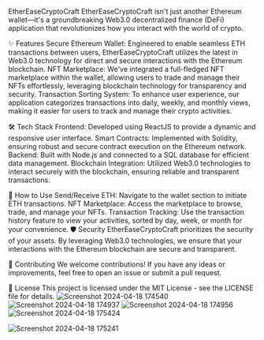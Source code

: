 EtherEaseCryptoCraft
EtherEaseCryptoCraft isn't just another Ethereum wallet—it's a groundbreaking Web3.0 decentralized finance (DeFi) application that revolutionizes how you interact with the world of crypto.

✨ Features
Secure Ethereum Wallet: Engineered to enable seamless ETH transactions between users, EtherEaseCryptoCraft utilizes the latest in Web3.0 technology for direct and secure interactions with the Ethereum blockchain.
NFT Marketplace: We've integrated a full-fledged NFT marketplace within the wallet, allowing users to trade and manage their NFTs effortlessly, leveraging blockchain technology for transparency and security.
Transaction Sorting System: To enhance user experience, our application categorizes transactions into daily, weekly, and monthly views, making it easier for users to track and manage their crypto activities.

🛠️ Tech Stack
Frontend: Developed using ReactJS to provide a dynamic and responsive user interface.
Smart Contracts: Implemented with Solidity, ensuring robust and secure contract execution on the Ethereum network.
Backend: Built with Node.js and connected to a SQL database for efficient data management.
Blockchain Integration: Utilized Web3.0 technologies to interact securely with the blockchain, ensuring reliable and transparent transactions.

🔧 How to Use
Send/Receive ETH: Navigate to the wallet section to initiate ETH transactions.
NFT Marketplace: Access the marketplace to browse, trade, and manage your NFTs.
Transaction Tracking: Use the transaction history feature to view your activities, sorted by day, week, or month for your convenience.
🛡️ Security
EtherEaseCryptoCraft prioritizes the security of your assets. By leveraging Web3.0 technologies, we ensure that your interactions with the Ethereum blockchain are secure and transparent.

🧩 Contributing
We welcome contributions! If you have any ideas or improvements, feel free to open an issue or submit a pull request.

📝 License
This project is licensed under the MIT License - see the LICENSE file for details.
![Screenshot 2024-04-18 174540](https://github.com/user-attachments/assets/6d7ff536-a20d-4adf-85e7-e248c8e82b34)
![Screenshot 2024-04-18 174937](https://github.com/user-attachments/assets/cc4b914a-5373-432c-a31e-8c833e6f5bed)
![Screenshot 2024-04-18 174956](https://github.com/user-attachments/assets/012e5be6-79e0-4705-a4af-76f307bfeb65)![Screenshot 2024-04-18 175424](https://github.com/user-attachments/assets/12f34abf-e08c-4716-a14c-273c6207b61b)

![Screenshot 2024-04-18 175241](https://github.com/user-attachments/assets/0b3caf02-ce56-47ea-8e2b-fa6f83dc984a)


